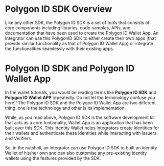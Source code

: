  
# Polygon ID SDK Overview

Like any other SDK, the Polygon ID SDK is a set of tools that consists of core components including libraries, code-samples, APIs, and documentation that have been used to create the Polygon ID Wallet App. An Integrator can use this PolygonID SDK to either create their own apps (that provide similar functionality as that of Polygon ID Wallet App) or integrate the functionalities seamlessly with their existing apps. 

# Polygon ID SDK and Polygon ID Wallet App

In the wallet tutorials, you would be reading terms like **Polygon ID SDK** and **Polygon ID Wallet APP** repeatedly. Do not let the terminology confuse you here!! The Polygon ID SDK and the Polygon ID Wallet App are two different thing: one is the technology and other is its implementation. 

While, as you read above, Polygon ID SDK is the software development kit that acts as a core funtionality, Wallet App is an application that has been built over this SDK. This Identity Wallet helps Integrators create identities for their wallets and authenticate these identities while interacting with Issuers and Verifiers. 

So, in the nutshell, an Integrator can use Polygon ID SDK to built an Identity Wallet of his/her own and can also customise any pre-existing identity wallets using the features provided by the SDK.  
 


